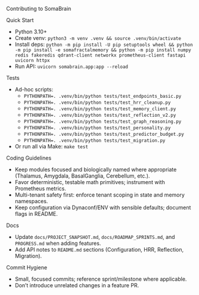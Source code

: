Contributing to SomaBrain

Quick Start
- Python 3.10+
- Create venv: `python3 -m venv .venv && source .venv/bin/activate`
- Install deps: `python -m pip install -U pip setuptools wheel && python -m pip install -e somafractalmemory && python -m pip install numpy redis fakeredis qdrant-client networkx prometheus-client fastapi uvicorn httpx`
- Run API: `uvicorn somabrain.app:app --reload`

Tests
- Ad-hoc scripts:
  - `PYTHONPATH=. .venv/bin/python tests/test_endpoints_basic.py`
  - `PYTHONPATH=. .venv/bin/python tests/test_hrr_cleanup.py`
  - `PYTHONPATH=. .venv/bin/python tests/test_memory_client.py`
  - `PYTHONPATH=. .venv/bin/python tests/test_reflection_v2.py`
  - `PYTHONPATH=. .venv/bin/python tests/test_graph_reasoning.py`
  - `PYTHONPATH=. .venv/bin/python tests/test_personality.py`
  - `PYTHONPATH=. .venv/bin/python tests/test_predictor_budget.py`
  - `PYTHONPATH=. .venv/bin/python tests/test_migration.py`
- Or run all via Make: `make test`

Coding Guidelines
- Keep modules focused and biologically named where appropriate (Thalamus, Amygdala, BasalGanglia, Cerebellum, etc.).
- Favor deterministic, testable math primitives; instrument with Prometheus metrics.
- Multi-tenant safety first: enforce tenant scoping in state and memory namespaces.
- Keep configuration via Dynaconf/ENV with sensible defaults; document flags in README.

Docs
- Update `docs/PROJECT_SNAPSHOT.md`, `docs/ROADMAP_SPRINTS.md`, and `PROGRESS.md` when adding features.
- Add API notes to `README.md` sections (Configuration, HRR, Reflection, Migration).

Commit Hygiene
- Small, focused commits; reference sprint/milestone where applicable.
- Don’t introduce unrelated changes in a feature PR.

